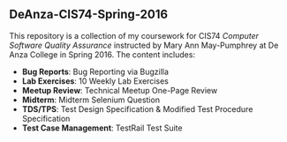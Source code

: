 ## DeAnza-CIS74-Spring-2016
This repository is a collection of my coursework for CIS74 *Computer Software Quality Assurance* instructed by Mary Ann May-Pumphrey at De Anza College in Spring 2016. The content includes: 

- **Bug Reports**: Bug Reporting via Bugzilla
- **Lab Exercises**: 10 Weekly Lab Exercises
- **Meetup Review**: Technical Meetup One-Page Review
- **Midterm**: Midterm Selenium Question
- **TDS/TPS**: Test Design Specification & Modified Test Procedure Specification
- **Test Case Management**: TestRail Test Suite 
